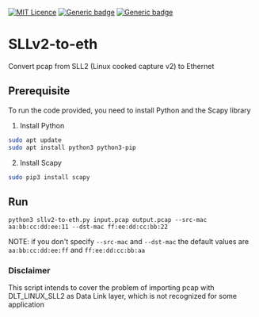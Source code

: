 [![MIT Licence](https://badges.frapsoft.com/os/mit/mit.svg?v=103)](https://opensource.org/licenses/mit-license.php)
[![Generic badge](https://img.shields.io/badge/Python-green.svg)](https://www.python.org/)
[![Generic badge](https://img.shields.io/badge/Networking-orange.svg)](networking)


# SLLv2-to-eth
Convert pcap from SLL2 (Linux cooked capture v2) to Ethernet

## Prerequisite
To run the code provided, you need to install Python and the Scapy library

1. Install Python
```bash
sudo apt update
sudo apt install python3 python3-pip
```
2. Install Scapy
```bash
sudo pip3 install scapy
```

## Run
```
python3 sllv2-to-eth.py input.pcap output.pcap --src-mac aa:bb:cc:dd:ee:11 --dst-mac ff:ee:dd:cc:bb:22
```
NOTE: if you don't specify `--src-mac` and `--dst-mac` the default values are `aa:bb:cc:dd:ee:ff` and `ff:ee:dd:cc:bb:aa`

### Disclaimer
This script intends to cover the problem of importing pcap with DLT_LINUX_SLL2 as Data Link layer, which is not recognized for some application
